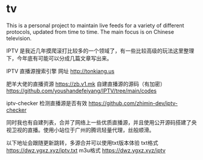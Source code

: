 # tv
This is a personal project to maintain live feeds for a variety of different protocols, updated from time to time. The main focus is on Chinese television.


IPTV 是我近几年摸爬滚打比较多的一个领域了，有一些比较高级的玩法这里整理下，今年底有可能可以分成几篇文章写出来。


IPTV 直播源搜索引擎
网址 http://tonkiang.us

肥羊大佬的直播资源
https://zb.v1.mk
自建直播源的源码（有加密）
https://github.com/youshandefeiyang/IPTV/tree/main/codes

iptv-checker 检测直播源是否有效
https://github.com/zhimin-dev/iptv-checker


同时我也有自建列表，合并了网络上一些优质直播源，并且使用公开源码搭建了央视卫视的直播。使用小站位于广州的腾讯轻量代理，丝般顺滑。

以下地址会跟随更新跳转，多源合并可以使用txt版本体验
txt格式
https://dwz.ygxz.xyz/iptv.txt
m3u格式
https://dwz.ygxz.xyz/iptv
